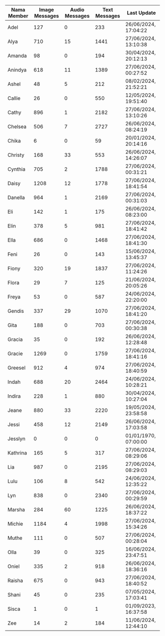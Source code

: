 | Nama Member | Image Messages | Audio Messages | Text Messages | Last Update |
| ------ | -------------- | -------------- | ------------- | ------------ |
| Adel | 127 | 0 | 233 | 26/06/2024, 17:04:22 |
| Alya | 710 | 15 | 1441 | 27/06/2024, 13:10:38 |
| Amanda | 98 | 0 | 194 | 30/04/2024, 20:12:13 |
| Anindya | 618 | 11 | 1389 | 27/06/2024, 00:27:52 |
| Ashel | 48 | 5 | 212 | 08/02/2024, 21:52:21 |
| Callie | 26 | 0 | 550 | 12/05/2024, 19:51:40 |
| Cathy | 896 | 1 | 2182 | 27/06/2024, 13:10:26 |
| Chelsea | 506 | 7 | 2727 | 26/06/2024, 08:24:19 |
| Chika | 6 | 0 | 59 | 20/01/2024, 20:14:16 |
| Christy | 168 | 33 | 553 | 26/06/2024, 14:26:07 |
| Cynthia | 705 | 2 | 1788 | 27/06/2024, 00:31:21 |
| Daisy | 1208 | 12 | 1778 | 27/06/2024, 18:41:54 |
| Danella | 964 | 1 | 2169 | 27/06/2024, 00:31:03 |
| Eli | 142 | 1 | 175 | 26/06/2024, 08:23:00 |
| Elin | 378 | 5 | 981 | 27/06/2024, 18:41:42 |
| Ella | 686 | 0 | 1468 | 27/06/2024, 18:41:30 |
| Feni | 26 | 0 | 143 | 15/06/2024, 13:45:37 |
| Fiony | 320 | 19 | 1837 | 27/06/2024, 11:24:26 |
| Flora | 29 | 7 | 125 | 21/06/2024, 20:05:26 |
| Freya | 53 | 0 | 587 | 24/06/2024, 22:20:00 |
| Gendis | 337 | 29 | 1070 | 27/06/2024, 18:41:20 |
| Gita | 188 | 0 | 703 | 27/06/2024, 00:30:38 |
| Gracia | 35 | 0 | 192 | 26/06/2024, 12:28:48 |
| Gracie | 1269 | 0 | 1759 | 27/06/2024, 18:41:16 |
| Greesel | 912 | 4 | 974 | 27/06/2024, 18:40:59 |
| Indah | 688 | 20 | 2464 | 24/06/2024, 10:28:21 |
| Indira | 228 | 1 | 880 | 30/04/2024, 10:27:04 |
| Jeane | 880 | 33 | 2220 | 19/05/2024, 23:58:58 |
| Jessi | 458 | 12 | 2149 | 26/06/2024, 17:03:58 |
| Jesslyn | 0 | 0 | 0 | 01/01/1970, 07:00:00 |
| Kathrina | 165 | 5 | 317 | 27/06/2024, 08:29:06 |
| Lia | 987 | 0 | 2195 | 27/06/2024, 08:29:03 |
| Lulu | 106 | 8 | 542 | 24/06/2024, 12:35:22 |
| Lyn | 838 | 0 | 2340 | 27/06/2024, 00:29:59 |
| Marsha | 284 | 60 | 1225 | 26/06/2024, 18:37:22 |
| Michie | 1184 | 4 | 1998 | 27/06/2024, 15:34:26 |
| Muthe | 111 | 0 | 507 | 27/06/2024, 00:28:04 |
| Olla | 39 | 0 | 325 | 16/06/2024, 23:47:51 |
| Oniel | 335 | 2 | 918 | 26/06/2024, 18:36:16 |
| Raisha | 675 | 0 | 943 | 27/06/2024, 18:40:52 |
| Shani | 45 | 0 | 235 | 07/05/2024, 17:03:41 |
| Sisca | 1 | 0 | 1 | 01/09/2023, 16:37:58 |
| Zee | 14 | 2 | 184 | 11/06/2024, 12:44:10 |
